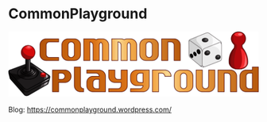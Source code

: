 # CommonPlayground

![CommonPlayground Logo](/docs/CP_Logo.png)

Blog: https://commonplayground.wordpress.com/
